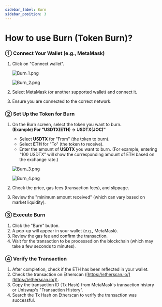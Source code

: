 ```yaml
---
sidebar_label: Burn
sidebar_position: 3
---
```


# How to use Burn (Token Burn)?

### **① Connect Your Wallet (e.g., MetaMask)**

1. Click on "Connect wallet".
    
    ![Burn_1.png](/img/docs/Burn_1.png)

    ![Burn_2.png](/img/docs/Burn_2.png)
        
2. Select MetaMask (or another supported wallet) and connect it.
3. Ensure you are connected to the correct network.

### **② Set Up the Token for Burn**

1. On the Burn screen, select the token you want to burn.  
   **(Example) For "USDTX(ETH) → USDTX(JOC)"**  
   - Select **USDTX** for "From" (the token to burn).  
   - Select **ETH** for "To" (the token to receive).  
   - Enter the amount of **USDTX** you want to burn. (For example, entering "100 USDTX" will show the corresponding amount of ETH based on the exchange rate.)
    
    ![Burn_3.png](/img/docs/Burn_3.png)
    
    ![Burn_4.png](/img/docs/Burn_4.png)
    
2. Check the price, gas fees (transaction fees), and slippage.  
3. Review the "minimum amount received" (which can vary based on market liquidity).

### **③ Execute Burn**

1. Click the "Burn" button.  
2. A pop-up will appear in your wallet (e.g., MetaMask).  
3. Review the gas fee and confirm the transaction.  
4. Wait for the transaction to be processed on the blockchain (which may take a few seconds to minutes).

### **④ Verify the Transaction**

1. After completion, check if the ETH has been reflected in your wallet.  
2. Check the transaction on Etherscan ([https://etherscan.io/](https://etherscan.io/)).  
3. Copy the transaction ID (Tx Hash) from MetaMask's transaction history or Uniswap's "Transaction History".  
4. Search the Tx Hash on Etherscan to verify the transaction was successful.